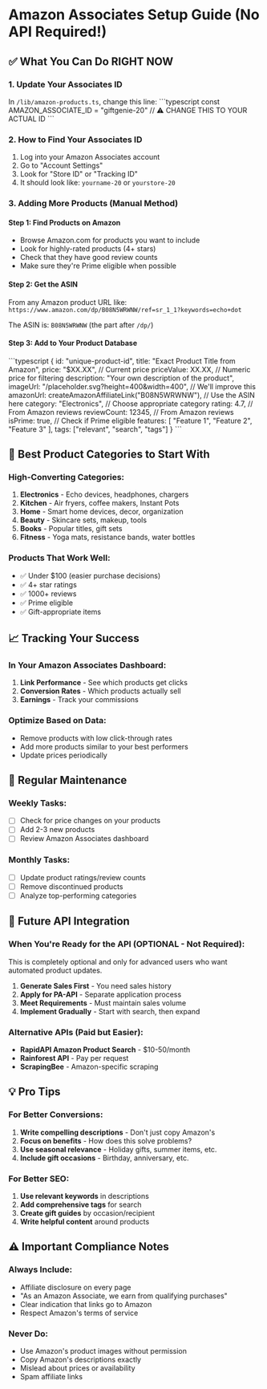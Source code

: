 # Amazon Associates Setup Guide (No API Required!)

## ✅ What You Can Do RIGHT NOW

### 1. Update Your Associates ID
In `/lib/amazon-products.ts`, change this line:
\`\`\`typescript
const AMAZON_ASSOCIATE_ID = "giftgenie-20" // ⚠️ CHANGE THIS TO YOUR ACTUAL ID
\`\`\`

### 2. How to Find Your Associates ID
1. Log into your Amazon Associates account
2. Go to "Account Settings" 
3. Look for "Store ID" or "Tracking ID"
4. It should look like: `yourname-20` or `yourstore-20`

### 3. Adding More Products (Manual Method)

#### Step 1: Find Products on Amazon
- Browse Amazon.com for products you want to include
- Look for highly-rated products (4+ stars)
- Check that they have good review counts
- Make sure they're Prime eligible when possible

#### Step 2: Get the ASIN
From any Amazon product URL like:
`https://www.amazon.com/dp/B08N5WRWNW/ref=sr_1_1?keywords=echo+dot`

The ASIN is: `B08N5WRWNW` (the part after `/dp/`)

#### Step 3: Add to Your Product Database
\`\`\`typescript
{
  id: "unique-product-id",
  title: "Exact Product Title from Amazon",
  price: "$XX.XX", // Current price
  priceValue: XX.XX, // Numeric price for filtering
  description: "Your own description of the product",
  imageUrl: "/placeholder.svg?height=400&width=400", // We'll improve this
  amazonUrl: createAmazonAffiliateLink("B08N5WRWNW"), // Use the ASIN here
  category: "Electronics", // Choose appropriate category
  rating: 4.7, // From Amazon reviews
  reviewCount: 12345, // From Amazon reviews
  isPrime: true, // Check if Prime eligible
  features: [
    "Feature 1",
    "Feature 2", 
    "Feature 3"
  ],
  tags: ["relevant", "search", "tags"]
}
\`\`\`

## 🎯 Best Product Categories to Start With

### High-Converting Categories:
1. **Electronics** - Echo devices, headphones, chargers
2. **Kitchen** - Air fryers, coffee makers, Instant Pots
3. **Home** - Smart home devices, decor, organization
4. **Beauty** - Skincare sets, makeup, tools
5. **Books** - Popular titles, gift sets
6. **Fitness** - Yoga mats, resistance bands, water bottles

### Products That Work Well:
- ✅ Under $100 (easier purchase decisions)
- ✅ 4+ star ratings
- ✅ 1000+ reviews
- ✅ Prime eligible
- ✅ Gift-appropriate items

## 📈 Tracking Your Success

### In Your Amazon Associates Dashboard:
1. **Link Performance** - See which products get clicks
2. **Conversion Rates** - Which products actually sell
3. **Earnings** - Track your commissions

### Optimize Based on Data:
- Remove products with low click-through rates
- Add more products similar to your best performers
- Update prices periodically

## 🔄 Regular Maintenance

### Weekly Tasks:
- [ ] Check for price changes on your products
- [ ] Add 2-3 new products
- [ ] Review Amazon Associates dashboard

### Monthly Tasks:
- [ ] Update product ratings/review counts
- [ ] Remove discontinued products
- [ ] Analyze top-performing categories

## 🚀 Future API Integration

### When You're Ready for the API (OPTIONAL - Not Required):
This is completely optional and only for advanced users who want automated product updates.

1. **Generate Sales First** - You need sales history
2. **Apply for PA-API** - Separate application process
3. **Meet Requirements** - Must maintain sales volume
4. **Implement Gradually** - Start with search, then expand

### Alternative APIs (Paid but Easier):
- **RapidAPI Amazon Product Search** - $10-50/month
- **Rainforest API** - Pay per request
- **ScrapingBee** - Amazon-specific scraping

## 💡 Pro Tips

### For Better Conversions:
1. **Write compelling descriptions** - Don't just copy Amazon's
2. **Focus on benefits** - How does this solve problems?
3. **Use seasonal relevance** - Holiday gifts, summer items, etc.
4. **Include gift occasions** - Birthday, anniversary, etc.

### For Better SEO:
1. **Use relevant keywords** in descriptions
2. **Add comprehensive tags** for search
3. **Create gift guides** by occasion/recipient
4. **Write helpful content** around products

## ⚠️ Important Compliance Notes

### Always Include:
- Affiliate disclosure on every page
- "As an Amazon Associate, we earn from qualifying purchases"
- Clear indication that links go to Amazon
- Respect Amazon's terms of service

### Never Do:
- Use Amazon's product images without permission
- Copy Amazon's descriptions exactly
- Mislead about prices or availability
- Spam affiliate links
